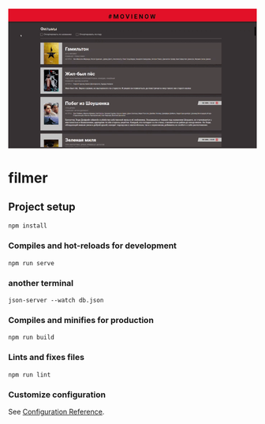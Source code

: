 ![image](https://github.com/umnilka33/test_task_film/blob/master/src/assets/gif/filmer.gif)

# filmer

## Project setup
```
npm install
```

### Compiles and hot-reloads for development
```
npm run serve
```

### another terminal 
```
json-server --watch db.json
```
### Compiles and minifies for production
```
npm run build
```

### Lints and fixes files
```
npm run lint
```

### Customize configuration
See [Configuration Reference](https://cli.vuejs.org/config/).
